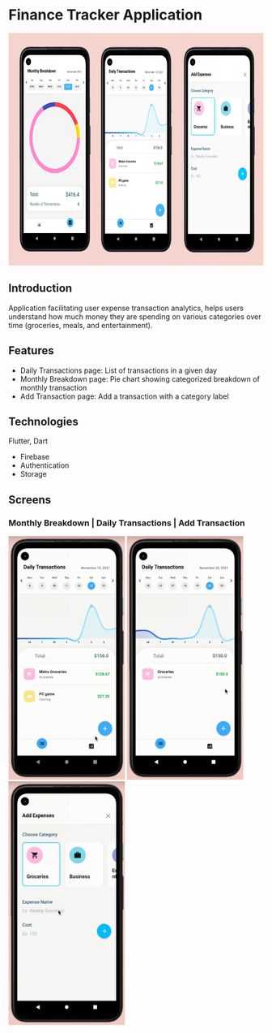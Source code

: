 # Finance Tracker Application
 <p align = "left" >
  <img width="708" height="458" src="allscreens.png">
</p>

## Introduction
Application facilitating user expense transaction analytics, helps users understand how much money they are spending on various categories over time (groceries, meals, and entertainment).

## Features
- Daily Transactions page: List of transactions in a given day
- Monthly Breakdown page: Pie chart showing categorized breakdown of monthly transaction
- Add Transaction page: Add a transaction with a category label

## Technologies
Flutter, Dart

- Firebase
- Authentication
- Storage


## Screens

### Monthly Breakdown | Daily Transactions | Add Transaction

<p align = "left" >
  <img width="230" height="480" src="monthlyTransactionVid.gif">
  <img width="230" height="480" src="dailyTransactionVid.gif">
  <img width="230" height="480" src="addTransactionVid.gif">
</p>

